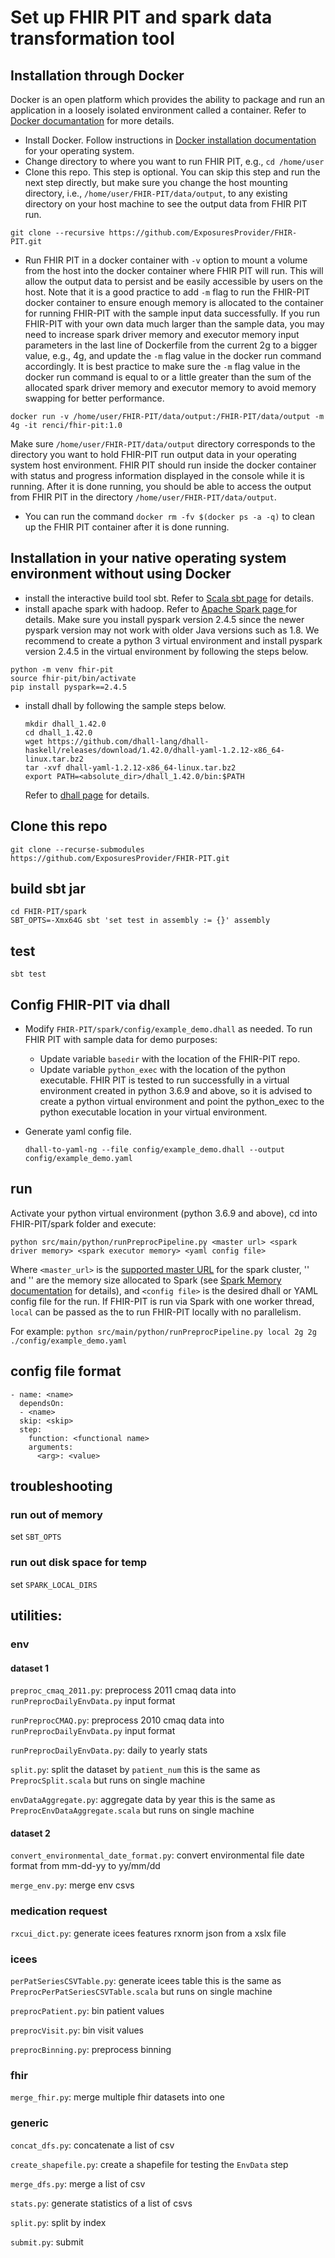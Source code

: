 # Set up FHIR PIT and spark data transformation tool #
## Installation through Docker
Docker is an open platform which provides the ability to package and run an application in a loosely 
isolated environment called a container. Refer to 
[Docker documantation](https://docs.docker.com/get-started/overview/) for more details. 
- Install Docker. Follow instructions in [Docker installation documentation](https://docs.docker.com/engine/install/) 
for your operating system.
- Change directory to where you want to run FHIR PIT, e.g., `cd /home/user`
- Clone this repo. This step is optional. You can skip this step and run the next step directly, but make sure you
change the host mounting directory, i.e., ```/home/user/FHIR-PIT/data/output```, to any existing directory on your
host machine to see the output data from FHIR PIT run.

```git clone --recursive https://github.com/ExposuresProvider/FHIR-PIT.git```
- Run FHIR PIT in a docker container with `-v` option to mount a volume from the host into the docker 
container where FHIR PIT will run. This will allow the output data to persist and be easily 
accessible by users on the host. Note that it is a good practice to add ```-m``` flag to run the 
FHIR-PIT docker container to ensure enough memory is allocated to the container for running FHIR-PIT with 
the sample input data successfully. If you run FHIR-PIT with your own data much larger than the sample data,
you may need to increase spark driver memory and executor memory input parameters in the last line of 
Dockerfile from the current 2g to a bigger value, e.g., 4g, and update the ```-m``` flag value in the 
docker run command accordingly. It is best practice to make sure the ```-m``` flag value in the docker 
run command is equal to or a little greater than the sum of the allocated spark driver memory and executor memory 
to avoid memory swapping for better performance.

```docker run -v /home/user/FHIR-PIT/data/output:/FHIR-PIT/data/output -m 4g -it renci/fhir-pit:1.0```

Make sure `/home/user/FHIR-PIT/data/output` directory corresponds to the directory you want to 
hold FHIR-PIT run output data in your operating system host environment. 
FHIR PIT should run inside the docker container with status and progress information displayed in 
the console while it is running. After it is done running, you should be able to access the output
from FHIR PIT in the directory `/home/user/FHIR-PIT/data/output`.
- You can run the command `docker rm -fv $(docker ps -a -q)` to clean up the FHIR PIT container after 
it is done running.

## Installation in your native operating system environment without using Docker
- install the interactive build tool sbt. Refer to [Scala sbt page](https://www.scala-sbt.org/) for details.
- install apache spark with hadoop. Refer to [Apache Spark page ](https://spark.apache.org/) for details. 
Make sure you install pyspark version 2.4.5 since the newer pyspark version may not work with older Java versions 
such as 1.8. We recommend to create a python 3 virtual environment and install pyspark version 2.4.5 in the virtual 
environment by following the steps below.
```
python -m venv fhir-pit
source fhir-pit/bin/activate
pip install pyspark==2.4.5
```
- install dhall by following the sample steps below.
  ```
  mkdir dhall_1.42.0 
  cd dhall_1.42.0
  wget https://github.com/dhall-lang/dhall-haskell/releases/download/1.42.0/dhall-yaml-1.2.12-x86_64-linux.tar.bz2
  tar -xvf dhall-yaml-1.2.12-x86_64-linux.tar.bz2
  export PATH=<absolute_dir>/dhall_1.42.0/bin:$PATH
  ```
  Refer to [dhall page](https://github.com/dhall-lang/dhall-haskell/releases) for details.

## Clone this repo
```
git clone --recurse-submodules https://github.com/ExposuresProvider/FHIR-PIT.git
```

## build sbt jar

```
cd FHIR-PIT/spark
SBT_OPTS=-Xmx64G sbt 'set test in assembly := {}' assembly
```

## test

```
sbt test
```
## Config FHIR-PIT via dhall
- Modify `FHIR-PIT/spark/config/example_demo.dhall` as needed. To run FHIR PIT with sample data for demo purposes: 

    - Update variable `basedir` with the location of the FHIR-PIT repo. 
    - Update variable `python_exec` with the location of the python executable. FHIR PIT is tested to run successfully 
  in a virtual environment created in python 3.6.9 and above, so it is advised to create a python virtual environment 
  and point the python_exec to the python executable location in your virtual environment. 

- Generate yaml config file.
    ```
    dhall-to-yaml-ng --file config/example_demo.dhall --output config/example_demo.yaml
    ```

## run
Activate your python virtual environment (python 3.6.9 and above), cd into FHIR-PIT/spark folder and execute:
```
python src/main/python/runPreprocPipeline.py <master url> <spark driver memory> <spark executor memory> <yaml config file>
```
Where `<master_url>` is the [supported master URL](https://spark.apache.org/docs/latest/submitting-applications.html#master-urls)
for the spark cluster, '<spark driver memory>' and '<spark executor memory>' are the memory size allocated to Spark 
(see [Spark Memory documentation](https://spark.apache.org/docs/latest/hardware-provisioning.html#memory) for details), 
and `<config file>` is the desired dhall or YAML config file for the run. 
If FHIR-PIT is run via Spark with one worker thread, `local` can be passed as the <master url> to run FHIR-PIT 
locally with no parallelism. 

For example: `python src/main/python/runPreprocPipeline.py local 2g 2g ./config/example_demo.yaml`

## config file format

```
- name: <name>
  dependsOn: 
  - <name>
  skip: <skip>
  step:
    function: <functional name>
    arguments:
      <arg>: <value>
```

## troubleshooting

### run out of memory

set `SBT_OPTS`

### run out disk space for temp

set `SPARK_LOCAL_DIRS`

## utilities:

### env

#### dataset 1

`preproc_cmaq_2011.py`: preprocess 2011 cmaq data into `runPreprocDailyEnvData.py` input format

`runPreprocCMAQ.py`: preprocess 2010 cmaq data into `runPreprocDailyEnvData.py` input format

`runPreprocDailyEnvData.py`: daily to yearly stats

`split.py`: split the dataset by `patient_num` this is the same as `PreprocSplit.scala` but runs on single machine

`envDataAggregate.py`: aggregate data by year this is the same as `PreprocEnvDataAggregate.scala` but runs on single machine

#### dataset 2

`convert_environmental_date_format.py`: convert environmental file date format from mm-dd-yy to yy/mm/dd

`merge_env.py`: merge env csvs

### medication request

`rxcui_dict.py`: generate icees features rxnorm json from a xslx file

### icees
`perPatSeriesCSVTable.py`: generate icees table this is the same as `PreprocPerPatSeriesCSVTable.scala` but runs on single machine

`preprocPatient.py`: bin patient values

`preprocVisit.py`: bin visit values

`preprocBinning.py`: preprocess binning

### fhir

`merge_fhir.py`: merge multiple fhir datasets into one

### generic

`concat_dfs.py`: concatenate a list of csv

`create_shapefile.py`: create a shapefile for testing the `EnvData` step

`merge_dfs.py`: merge a list of csv

`stats.py`: generate statistics of a list of csvs

`split.py`: split by index

`submit.py`: submit


